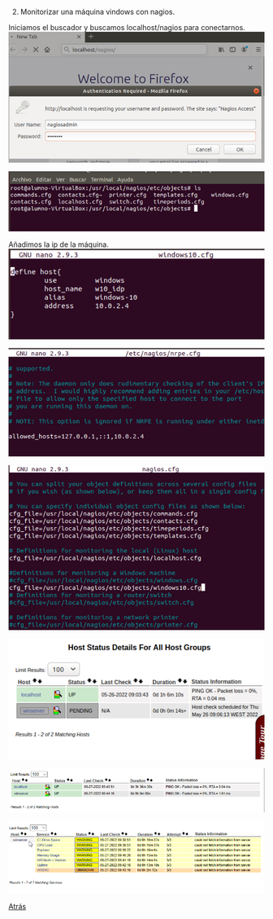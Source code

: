 2. Monitorizar una máquina vindows con nagios.

Iniciamos el buscador y buscamos localhost/nagios para conectarnos.
![](./img/21.PNG)

![](./img/22.PNG)

Añadimos la ip de la máquina.
![](./img/23.PNG)

![](./img/24.1.PNG)

![](./img/24.PNG)

![](./img/25.PNG)

![](./img/26.PNG)

![](./img/27.PNG)


[Atrás](./README.md)
